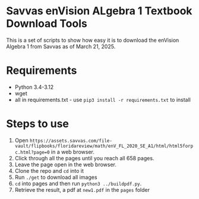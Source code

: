 # Savvas enVision ALgebra 1 Textbook Download Tools
This is a set of scripts to show how easy it is to download the enVision Algebra 1 from Savvas as of March 21, 2025.

# Requirements
- Python 3.4-3.12
- wget
- all in requirements.txt - use `pip3 install -r requirements.txt` to install

# Steps to use
1. Open `https://assets.savvas.com/file-vault/flipbooks/floridareview/math/enV_FL_2020_SE_A1/html/html5forpc.html?page=0` in a web browser.
2. Click through all the pages until you reach all 658 pages.
3. Leave the page open in the web browser.
4. Clone the repo and `cd` into it
5. Run `./get` to download all images
6. `cd` into pages and then run `python3 ../buildpdf.py`.
7. Retrieve the result, a pdf at `new1.pdf` in the `pages` folder
